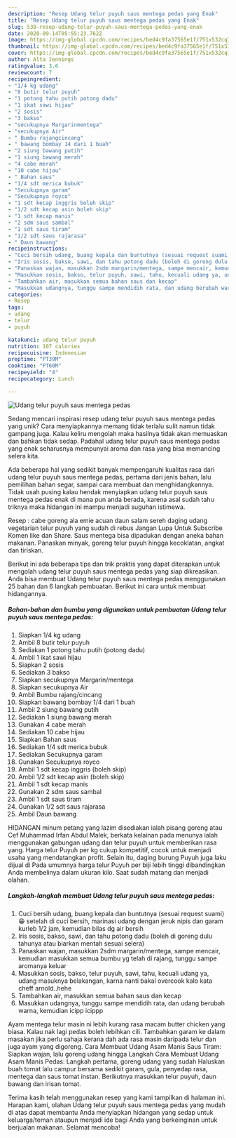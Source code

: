 ```yaml
---
description: "Resep Udang telur puyuh saus mentega pedas yang Enak"
title: "Resep Udang telur puyuh saus mentega pedas yang Enak"
slug: 538-resep-udang-telur-puyuh-saus-mentega-pedas-yang-enak
date: 2020-09-14T05:55:23.762Z
image: https://img-global.cpcdn.com/recipes/bed4c9fa37565e1f/751x532cq70/udang-telur-puyuh-saus-mentega-pedas-foto-resep-utama.jpg
thumbnail: https://img-global.cpcdn.com/recipes/bed4c9fa37565e1f/751x532cq70/udang-telur-puyuh-saus-mentega-pedas-foto-resep-utama.jpg
cover: https://img-global.cpcdn.com/recipes/bed4c9fa37565e1f/751x532cq70/udang-telur-puyuh-saus-mentega-pedas-foto-resep-utama.jpg
author: Alta Jennings
ratingvalue: 3.6
reviewcount: 7
recipeingredient:
- "1/4 kg udang"
- "8 butir telur puyuh"
- "1 potong tahu putih potong dadu"
- "1 ikat sawi hijau"
- "2 sosis"
- "3 bakso"
- "secukupnya Margarinmentega"
- "secukupnya Air"
- " Bumbu rajangcincang"
- " bawang bombay 14 dari 1 buah"
- "2 siung bawang putih"
- "1 siung bawang merah"
- "4 cabe merah"
- "10 cabe hijau"
- " Bahan saus"
- "1/4 sdt merica bubuk"
- "Secukupnya garam"
- "Secukupnya royco"
- "1 sdt kecap inggris boleh skip"
- "1/2 sdt kecap asin boleh skip"
- "1 sdt kecap manis"
- "2 sdm saus sambal"
- "1 sdt saus tiram"
- "1/2 sdt saus rajarasa"
- " Daun bawang"
recipeinstructions:
- "Cuci bersih udang, buang kepala dan buntutnya (sesuai request suami) 😁 setelah di cuci bersih, marinasi udang dengan jeruk nipis dan garam kurleb 1/2 jam, kemudian bilas dg air bersih"
- "Iris sosis, bakso, sawi, dan tahu potong dadu (boleh di goreng dulu tahunya atau biarkan mentah sesuai selera)"
- "Panaskan wajan, masukkan 2sdm margarin/mentega, sampe mencair, kemudian masukkan semua bumbu yg telah di rajang, tunggu sampe aromanya keluar"
- "Masukkan sosis, bakso, telur puyuh, sawi, tahu, kecuali udang ya, udang masuknya belakangan, karna nanti bakal overcook kalo kata cheff arnold..hehe"
- "Tambahkan air, masukkan semua bahan saus dan kecap"
- "Masukkan udangnya, tunggu sampe mendidih rata, dan udang berubah warna, kemudian icipp icippp"
categories:
- Resep
tags:
- udang
- telur
- puyuh

katakunci: udang telur puyuh 
nutrition: 107 calories
recipecuisine: Indonesian
preptime: "PT39M"
cooktime: "PT60M"
recipeyield: "4"
recipecategory: Lunch

---
```



![Udang telur puyuh saus mentega pedas](https://img-global.cpcdn.com/recipes/bed4c9fa37565e1f/751x532cq70/udang-telur-puyuh-saus-mentega-pedas-foto-resep-utama.jpg)

Sedang mencari inspirasi resep udang telur puyuh saus mentega pedas yang unik? Cara menyiapkannya memang tidak terlalu sulit namun tidak gampang juga. Kalau keliru mengolah maka hasilnya tidak akan memuaskan dan bahkan tidak sedap. Padahal udang telur puyuh saus mentega pedas yang enak seharusnya mempunyai aroma dan rasa yang bisa memancing selera kita.

Ada beberapa hal yang sedikit banyak mempengaruhi kualitas rasa dari udang telur puyuh saus mentega pedas, pertama dari jenis bahan, lalu pemilihan bahan segar, sampai cara membuat dan menghidangkannya. Tidak usah pusing kalau hendak menyiapkan udang telur puyuh saus mentega pedas enak di mana pun anda berada, karena asal sudah tahu triknya maka hidangan ini mampu menjadi suguhan istimewa.

Resep : cabe goreng ala emie acuan daun salam sereh daging udang vegetarian telur puyuh yang sudah di rebus Jangan Lupa Untuk Subscribe Komen like dan Share. Saus mentega bisa dipadukan dengan aneka bahan makanan. Panaskan minyak, goreng telur puyuh hingga kecoklatan, angkat dan tiriskan.


Berikut ini ada beberapa tips dan trik praktis yang dapat diterapkan untuk mengolah udang telur puyuh saus mentega pedas yang siap dikreasikan. Anda bisa membuat Udang telur puyuh saus mentega pedas menggunakan 25 bahan dan 6 langkah pembuatan. Berikut ini cara untuk membuat hidangannya.

<!--inarticleads1-->

##### Bahan-bahan dan bumbu yang digunakan untuk pembuatan Udang telur puyuh saus mentega pedas:

1. Siapkan 1/4 kg udang
1. Ambil 8 butir telur puyuh
1. Sediakan 1 potong tahu putih (potong dadu)
1. Ambil 1 ikat sawi hijau
1. Siapkan 2 sosis
1. Sediakan 3 bakso
1. Siapkan secukupnya Margarin/mentega
1. Siapkan secukupnya Air
1. Ambil  Bumbu rajang/cincang
1. Siapkan  bawang bombay 1/4 dari 1 buah
1. Ambil 2 siung bawang putih
1. Sediakan 1 siung bawang merah
1. Gunakan 4 cabe merah
1. Sediakan 10 cabe hijau
1. Siapkan  Bahan saus
1. Sediakan 1/4 sdt merica bubuk
1. Sediakan Secukupnya garam
1. Gunakan Secukupnya royco
1. Ambil 1 sdt kecap inggris (boleh skip)
1. Ambil 1/2 sdt kecap asin (boleh skip)
1. Ambil 1 sdt kecap manis
1. Gunakan 2 sdm saus sambal
1. Ambil 1 sdt saus tiram
1. Gunakan 1/2 sdt saus rajarasa
1. Ambil  Daun bawang


HIDANGAN minum petang yang lazim disediakan ialah pisang goreng atau Cef Muhammad Irfan Abdul Malek, berkata kelainan pada menunya ialah menggunakan gabungan udang dan telur puyuh untuk memberikan rasa yang. Harga telur Puyuh per kg cukup kompetitif, cocok untuk menjadi usaha yang mendatangkan profit. Selain itu, daging burung Puyuh juga laku dijual di Pada umumnya harga telur Puyuh per biji lebih tinggi dibandingkan Anda membelinya dalam ukuran kilo. Saat sudah matang dan menjadi olahan. 

<!--inarticleads2-->

##### Langkah-langkah membuat Udang telur puyuh saus mentega pedas:

1. Cuci bersih udang, buang kepala dan buntutnya (sesuai request suami) 😁 setelah di cuci bersih, marinasi udang dengan jeruk nipis dan garam kurleb 1/2 jam, kemudian bilas dg air bersih
1. Iris sosis, bakso, sawi, dan tahu potong dadu (boleh di goreng dulu tahunya atau biarkan mentah sesuai selera)
1. Panaskan wajan, masukkan 2sdm margarin/mentega, sampe mencair, kemudian masukkan semua bumbu yg telah di rajang, tunggu sampe aromanya keluar
1. Masukkan sosis, bakso, telur puyuh, sawi, tahu, kecuali udang ya, udang masuknya belakangan, karna nanti bakal overcook kalo kata cheff arnold..hehe
1. Tambahkan air, masukkan semua bahan saus dan kecap
1. Masukkan udangnya, tunggu sampe mendidih rata, dan udang berubah warna, kemudian icipp icippp


Ayam mentega telur masin ni lebih kurang rasa macam butter chicken yang biasa. Kalau nak lagi pedas boleh lebihkan cili. Tambahkan garam ke dalam masakan jika perlu sahaja kerana dah ada rasa masin daripada telur dan juga ayam yang digoreng. Cara Membuat Udang Asam Manis Saus Tiram: Siapkan wajan, lalu goreng udang hingga Langkah Cara Membuat Udang Asam Manis Pedas: Langkah pertama, goreng udang yang sudah Haluskan buah tomat lalu campur bersama sedikit garam, gula, penyedap rasa, mentega dan saus tomat instan. Berikutnya masukkan telur puyuh, daun bawang dan irisan tomat. 

Terima kasih telah menggunakan resep yang kami tampilkan di halaman ini. Harapan kami, olahan Udang telur puyuh saus mentega pedas yang mudah di atas dapat membantu Anda menyiapkan hidangan yang sedap untuk keluarga/teman ataupun menjadi ide bagi Anda yang berkeinginan untuk berjualan makanan. Selamat mencoba!
